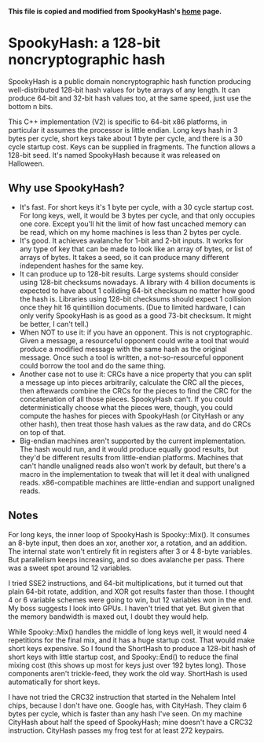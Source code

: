 **This file is copied and modified from SpookyHash's [home](https://burtleburtle.net/bob/hash/spooky.html) page.**

SpookyHash: a 128-bit noncryptographic hash
===========================================

SpookyHash is a public domain noncryptographic hash function producing well-distributed 128-bit hash values for byte arrays of any length. It can produce 64-bit and 32-bit hash values too, at the same speed, just use the bottom n bits.

This C++ implementation (V2) is specific to 64-bit x86 platforms, in particular it assumes the processor is little endian. Long keys hash in 3 bytes per cycle, short keys take about 1 byte per cycle, and there is a 30 cycle startup cost. Keys can be supplied in fragments. The function allows a 128-bit seed. It's named SpookyHash because it was released on Halloween.

Why use SpookyHash?
-------------------

* It's fast. For short keys it's 1 byte per cycle, with a 30 cycle startup cost. For long keys, well, it would be 3 bytes per cycle, and that only occupies one core. Except you'll hit the limit of how fast uncached memory can be read, which on my home machines is less than 2 bytes per cycle.
* It's good. It achieves avalanche for 1-bit and 2-bit inputs. It works for any type of key that can be made to look like an array of bytes, or list of arrays of bytes. It takes a seed, so it can produce many different independent hashes for the same key.
* It can produce up to 128-bit results. Large systems should consider using 128-bit checksums nowadays. A library with 4 billion documents is expected to have about 1 colliding 64-bit checksum no matter how good the hash is. Libraries using 128-bit checksums should expect 1 collision once they hit 16 quintillion documents. (Due to limited hardware, I can only verify SpookyHash is as good as a good 73-bit checksum. It might be better, I can't tell.)
* When NOT to use it: if you have an opponent. This is not cryptographic. Given a message, a resourceful opponent could write a tool that would produce a modified message with the same hash as the original message. Once such a tool is written, a not-so-resourceful opponent could borrow the tool and do the same thing.
* Another case not to use it: CRCs have a nice property that you can split a message up into pieces arbitrarily, calculate the CRC all the pieces, then aftewards combine the CRCs for the pieces to find the CRC for the concatenation of all those pieces. SpookyHash can't. If you could deterministically choose what the pieces were, though, you could compute the hashes for pieces with SpookyHash (or CityHash or any other hash), then treat those hash values as the raw data, and do CRCs on top of that.
* Big-endian machines aren't supported by the current implementation. The hash would run, and it would produce equally good results, but they'd be different results from little-endian platforms. Machines that can't handle unaligned reads also won't work by default, but there's a macro in the implementation to tweak that will let it deal with unaligned reads. x86-compatible machines are little-endian and support unaligned reads.

Notes
-----

For long keys, the inner loop of SpookyHash is Spooky::Mix(). It consumes an 8-byte input, then does an xor, another xor, a rotation, and an addition. The internal state won't entirely fit in registers after 3 or 4 8-byte variables. But parallelism keeps increasing, and so does avalanche per pass. There was a sweet spot around 12 variables.

I tried SSE2 instructions, and 64-bit multiplications, but it turned out that plain 64-bit rotate, addition, and XOR got results faster than those. I thought 4 or 6 variable schemes were going to win, but 12 variables won in the end. My boss suggests I look into GPUs. I haven't tried that yet. But given that the memory bandwidth is maxed out, I doubt they would help.

While Spooky::Mix() handles the middle of long keys well, it would need 4 repetitions for the final mix, and it has a huge startup cost. That would make short keys expensive. So I found the ShortHash to produce a 128-bit hash of short keys with little startup cost, and Spooky::End() to reduce the final mixing cost (this shows up most for keys just over 192 bytes long). Those components aren't trickle-feed, they work the old way. ShortHash is used automatically for short keys.

I have not tried the CRC32 instruction that started in the Nehalem Intel chips, because I don't have one. Google has, with CityHash. They claim 6 bytes per cycle, which is faster than any hash I've seen. On my machine CityHash about half the speed of SpookyHash; mine doesn't have a CRC32 instruction. CityHash passes my frog test for at least 272 keypairs.

